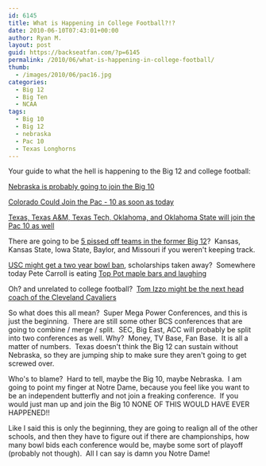 ```yaml
---
id: 6145
title: What is Happening in College Football?!?
date: 2010-06-10T07:43:01+00:00
author: Ryan M.
layout: post
guid: https://backseatfan.com/?p=6145
permalink: /2010/06/what-is-happening-in-college-football/
thumb:
  - /images/2010/06/pac16.jpg
categories:
  - Big 12
  - Big Ten
  - NCAA
tags:
  - Big 10
  - Big 12
  - nebraska
  - Pac 10
  - Texas Longhorns
---
```


<div class="entry">
  <p>
    Your guide to what the hell is happening to the Big 12 and college football:
  </p>

  <p>
    <a href="http://sports.espn.go.com/ncaa/news/story?id=5268408">Nebraska is probably going to join the Big 10</a>
  </p>

  <p>
    <a href="http://www.sportingnews.com/college-football/article/2010-06-10/colorado-set-announce-move-pac-10">Colorado Could Join the Pac - 10 as soon as today</a>
  </p>

  <p>
    <a href="http://texas.rivals.com/content.asp?CID=1092612">Texas, Texas A&M, Texas Tech, Oklahoma, and Oklahoma State will join the Pac 10 as well</a>
  </p>

  <p>
    There are going to be <a href="http://cjonline.com/sports/football/2010-06-05/big_12_best_option_for_ku_ksu">5 pissed off teams in the former Big 12</a>?  Kansas, Kansas State, Iowa State, Baylor, and Missouri if you weren't keeping track.
  </p>

  <p>
    <a href="http://www.latimes.com/sports/la-sp-usc-20100610,0,7548894.story">USC might get a two year bowl ban</a>, scholarships taken away?  Somewhere today Pete Carroll is eating <a href="https://backseatfan.com/index.php/2010/06/golden-tate-loves-irresistible-maple-bars/">Top Pot maple bars and laughing</a>
  </p>

  <p>
    Oh? and unrelated to college football?  <a href="http://content.usatoday.com/communities/gameon/post/2010/06/tom-izzo-meets-with-players-but-no-decision-made-by-coach-or-players/1">Tom Izzo might be the next head coach of the Cleveland Cavaliers</a>
  </p>

  <p>
    So what does this all mean?  Super Mega Power Conferences, and this is just the beginning.  There are still some other BCS conferences that are going to combine / merge / split.  SEC, Big East, ACC will probably be split into two conferences as well. Why?  Money, TV Base, Fan Base.  It is all a matter of numbers.  Texas doesn't think the Big 12 can sustain without Nebraska, so they are jumping ship to make sure they aren't going to get screwed over.
  </p>

  <p>
    Who's to blame?  Hard to tell, maybe the Big 10, maybe Nebraska.  I am going to point my finger at Notre Dame, because you feel like you want to be an independent butterfly and not join a freaking conference.  If you would just man up and join the Big 10 NONE OF THIS WOULD HAVE EVER HAPPENED!!
  </p>

  <p>
    Like I said this is only the beginning, they are going to realign all of the other schools, and then they have to figure out if there are championships, how many bowl bids each conference would be, maybe some sort of playoff (probably not though).  All I can say is damn you Notre Dame!
  </p>
</div>
